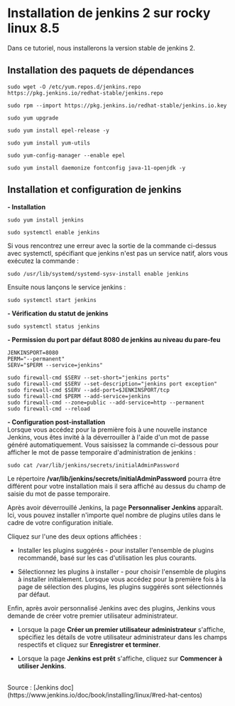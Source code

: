 # Installation de jenkins 2 sur rocky linux 8.5

Dans ce tutoriel, nous installerons la version stable de jenkins 2.

## Installation des paquets de dépendances
```
sudo wget -O /etc/yum.repos.d/jenkins.repo https://pkg.jenkins.io/redhat-stable/jenkins.repo

sudo rpm --import https://pkg.jenkins.io/redhat-stable/jenkins.io.key

sudo yum upgrade

sudo yum install epel-release -y

sudo yum install yum-utils

sudo yum-config-manager --enable epel

sudo yum install daemonize fontconfig java-11-openjdk -y
```

## Installation et configuration de jenkins
**- Installation**
```
sudo yum install jenkins

sudo systemctl enable jenkins
```

Si vous rencontrez une erreur avec la sortie de la commande ci-dessus avec systemctl, spécifiant que jenkins n'est pas un service natif, alors vous exécutez la commande :
```
sudo /usr/lib/systemd/systemd-sysv-install enable jenkins
```

Ensuite nous lançons le service jenkins :
```
sudo systemctl start jenkins
```

**- Vérification du statut de jenkins**
```
sudo systemctl status jenkins
```

**- Permission du port par défaut 8080 de jenkins au niveau du pare-feu**
```
JENKINSPORT=8080
PERM="--permanent"
SERV="$PERM --service=jenkins"

sudo firewall-cmd $SERV --set-short="jenkins ports"
sudo firewall-cmd $SERV --set-description="jenkins port exception"
sudo firewall-cmd $SERV --add-port=$JENKINSPORT/tcp
sudo firewall-cmd $PERM --add-service=jenkins
sudo firewall-cmd --zone=public --add-service=http --permanent
sudo firewall-cmd --reload
```

**- Configuration post-installation**<br>
Lorsque vous accédez pour la première fois à une nouvelle instance Jenkins, vous êtes invité à la déverrouiller à l'aide d'un mot de passe généré automatiquement.
Vous saisissez la commande ci-dessous pour afficher le mot de passe temporaire d'administration de jenkins :
```
sudo cat /var/lib/jenkins/secrets/initialAdminPassword
```

Le répertoire **/var/lib/jenkins/secrets/initialAdminPassword** pourra être différent pour votre installation mais il sera affiché au dessus du champ de saisie du mot de passe temporaire.<br>

Après avoir déverrouillé Jenkins, la page **Personnaliser Jenkins** apparaît. Ici, vous pouvez installer n'importe quel nombre de plugins utiles dans le cadre de votre configuration initiale.

Cliquez sur l'une des deux options affichées :

- Installer les plugins suggérés - pour installer l'ensemble de plugins recommandé, basé sur les cas d'utilisation les plus courants.

- Sélectionnez les plugins à installer - pour choisir l'ensemble de plugins à installer initialement. Lorsque vous accédez pour la première fois à la page de sélection des plugins, les plugins suggérés sont sélectionnés par défaut.<br>

Enfin, après avoir personnalisé Jenkins avec des plugins, Jenkins vous demande de créer votre premier utilisateur administrateur.

- Lorsque la page **Créer un premier utilisateur administrateur** s'affiche, spécifiez les détails de votre utilisateur administrateur dans les champs respectifs et cliquez sur **Enregistrer et terminer**.

- Lorsque la page **Jenkins est prêt** s'affiche, cliquez sur **Commencer à utiliser Jenkins**.

<br>
Source : [Jenkins doc](https://www.jenkins.io/doc/book/installing/linux/#red-hat-centos)